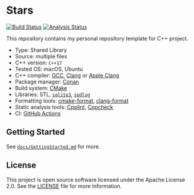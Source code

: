 # Stars

[![Build Status][build badge]][build link]
[![Analysis Status][analysis badge]][analysis link]

This repository contains my personal repository template for C++ project.

- Type: Shared Library
- Source: multiple files
- C++ version: `C++17`
- Tested OS: macOS, Ubuntu
- C++ compiler: [GCC][gcc], [Clang][clang] or [Apple Clang][apple clang]
- Package manager: [Conan][conan]
- Build system: [CMake][cmake]
- Libraries: STL, [`sqlite3`][sqlite], [`spdlog`][spdlog]
- Formatting tools: [cmake-format][cmake-format], [clang-format][clang-format]
- Static analysis tools: [Cpplint][cpplint], [Cppcheck][cppcheck]
- CI: [GitHub Actions][actions]

## Getting Started

See [`docs/GettingStarted.md`](./docs/GettingStarted.md) for more.

## License

This project is open source software licensed under the Apache License 2.0.
See the [LICENSE][license] file for more information.

[build link]: https://github.com/sergeyklay/cpp-project-templates/actions?query=workflow%3Abuild
[build badge]: https://github.com/sergeyklay/cpp-project-templates/workflows/build/badge.svg
[analysis link]: https://github.com/sergeyklay/cpp-project-templates/actions?query=workflow%3Aanalysis
[analysis badge]: https://github.com/sergeyklay/cpp-project-templates/workflows/analysis/badge.svg
[gcc]: https://gcc.gnu.org/
[clang]: https://clang.llvm.org/
[apple clang]: https://apps.apple.com/us/app/xcode/id497799835
[conan]: https://conan.io/
[cmake]: https://cmake.org/
[sqlite]: https://www.sqlite.org/index.html
[spdlog]: https://github.com/gabime/spdlog
[actions]: https://github.com/features/actions
[cpplint]: https://github.com/cpplint/cpplint
[cppcheck]: https://github.com/danmar/cppcheck
[cmake-format]: https://github.com/cheshirekow/cmake_format
[clang-format]: https://clang.llvm.org/docs/ClangFormat.html
[license]: https://github.com/sergeyklay/cpp-project-templates/blob/master/LICENSE

